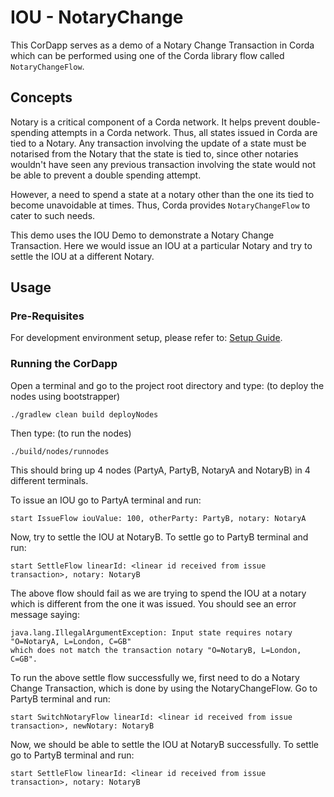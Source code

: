 # IOU - NotaryChange 

This CorDapp serves as a demo of a Notary Change Transaction in Corda which can be performed 
using one of the Corda library flow called `NotaryChangeFlow`.

## Concepts

Notary is a critical component of a Corda network. It helps prevent double-spending 
attempts in a Corda network. Thus, all states issued in Corda are tied to a Notary. 
Any transaction involving the update of a state must be notarised from the Notary 
that the state is tied to, since other notaries wouldn't have seen any previous 
transaction involving the state would not be able to prevent a double spending 
attempt.

However, a need to spend a state at a notary other than the one its tied to 
become unavoidable at times. Thus, Corda provides `NotaryChangeFlow` to cater to such 
needs.

This demo uses the IOU Demo to demonstrate a Notary Change Transaction. Here we would 
issue an IOU at a particular Notary and try to settle the IOU at a different Notary.


## Usage


### Pre-Requisites

For development environment setup, please refer to: [Setup Guide](https://docs.r3.com/en/platform/corda/4.9/community/getting-set-up.html).

### Running the CorDapp

Open a terminal and go to the project root directory and type: (to deploy the 
nodes using bootstrapper)
```
./gradlew clean build deployNodes
```
Then type: (to run the nodes)
```
./build/nodes/runnodes
```
This should bring up 4 nodes (PartyA, PartyB, NotaryA and NotaryB) in 4 different terminals.


To issue an IOU go to PartyA terminal and run:
```
start IssueFlow iouValue: 100, otherParty: PartyB, notary: NotaryA
```

Now, try to settle the IOU at NotaryB. To settle go to PartyB terminal and run:
```
start SettleFlow linearId: <linear id received from issue transaction>, notary: NotaryB
```

The above flow should fail as we are trying to spend the IOU at a notary which is 
different from  the one it was issued. You should see an error message saying:

```
java.lang.IllegalArgumentException: Input state requires notary "O=NotaryA, L=London, C=GB" 
which does not match the transaction notary "O=NotaryB, L=London, C=GB".
```

To run the above settle flow successfully we, first need to do a Notary Change Transaction,
which is done by using the NotaryChangeFlow. Go to PartyB terminal and run:

```
start SwitchNotaryFlow linearId: <linear id received from issue transaction>, newNotary: NotaryB
```

Now, we should be able to settle the IOU at NotaryB successfully. To settle go to PartyB terminal and run:
```
start SettleFlow linearId: <linear id received from issue transaction>, notary: NotaryB
```

